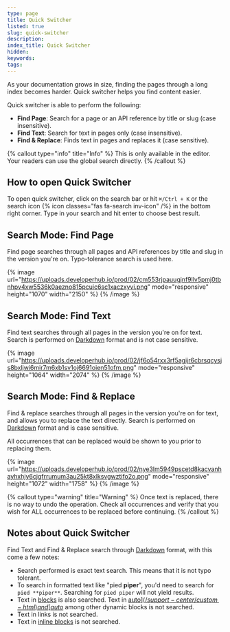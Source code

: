 ```yaml
---
type: page
title: Quick Switcher
listed: true
slug: quick-switcher
description: 
index_title: Quick Switcher
hidden: 
keywords: 
tags: 
---
```


As your documentation grows in size, finding the pages through a long index becomes harder. Quick switcher helps you find content easier.

Quick switcher is able to perform the following:

- **Find Page**: Search for a page or an API reference by title or slug (case insensitive).
- **Find Text**: Search for text in pages only (case insensitive).
- **Find & Replace**: Finds text in pages and replaces it (case sensitive).

{% callout type="info" title="Info" %}
This is only available in the editor. Your readers can use the global search directly.
{% /callout %}

## How to open Quick Switcher

To open quick switcher, click on the search bar or hit `⌘/Ctrl + K`  or the search icon {% icon classes="fas fa-search inv-icon" /%} in the bottom right corner. Type in your search and hit enter to choose best result.

## Search Mode: Find Page

Find page searches through all pages and API references by title and slug in the version you're on. Typo-tolerance search is used here.

{% image url="https://uploads.developerhub.io/prod/02/cm553rjpauugjnf9llv5pmj0tbnhpv4xw5536k0aezno815pcuic6sc1xaczxyvi.png" mode="responsive" height="1070" width="2150" %}
{% /image %}

## Search Mode: Find Text

Find text searches through all pages in the version you're on for text. Search is performed on [Darkdown](/support-center/exporting-documentation#darkdown) format and is not case sensitive.

{% image url="https://uploads.developerhub.io/prod/02/jf6o54rxx3rf5agijr6cbrsqcysjs8bxljwi6mir7m6xb1sv1oj6691oien51ofm.png" mode="responsive" height="1064" width="2074" %}
{% /image %}

## Search Mode: Find & Replace

Find & replace searches through all pages in the version you're on for text, and allows you to replace the text directly. Search is performed on [Darkdown](/support-center/exporting-documentation#darkdown) format and is case sensitive.

All occurrences that can be replaced would be shown to you prior to replacing them.

{% image url="https://uploads.developerhub.io/prod/02/nye3lm5949pscetd8kacvanhayhxhjy6cjgfrrumum3au25kt8xlksvgwztifo2o.png" mode="responsive" height="1072" width="1758" %}
{% /image %}

{% callout type="warning" title="Warning" %}
Once text is replaced, there is no way to undo the operation. Check all occurrences and verify that you wish for ALL occurrences to be replaced before continuing.
{% /callout %}

## Notes about Quick Switcher

Find Text and Find & Replace search through [Darkdown](/support-center/exporting-documentation#darkdown) format, with this come a few notes:

- Search performed is exact text search. This means that it is not typo tolerant.
- To search in formatted text like "pied **piper**", you'd need to search for `pied **piper**`. Searching for `pied piper` will not yield results.
- Text in [blocks](/support-center/blocks) is also searched. Text in [auto$](/support-center/custom-html) and [auto$](/support-center/synced-blocks) among other dynamic blocks is not searched.
- Text in links is not searched.
- Text in [inline blocks](/support-center/blocks#inline-blocks) is not searched.